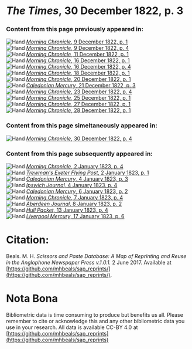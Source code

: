 # *The Times*, 30 December 1822, p. 3  
  
### Content from this page previously appeared in:  
![Hand](http://scissorsandpaste.net/wp-content/uploads/2017/06/smallhandpointer.png) [*Morning Chronicle*, 9 December 1822, p. 1](https://mhbeals.github.io/sap_html/Morning-Chronicle/Morning-Chronicle-9-December-1822-p-1)  
![Hand](http://scissorsandpaste.net/wp-content/uploads/2017/06/smallhandpointer.png) [*Morning Chronicle*, 9 December 1822, p. 4](https://mhbeals.github.io/sap_html/Morning-Chronicle/Morning-Chronicle-9-December-1822-p-4)  
![Hand](http://scissorsandpaste.net/wp-content/uploads/2017/06/smallhandpointer.png) [*Morning Chronicle*, 11 December 1822, p. 1](https://mhbeals.github.io/sap_html/Morning-Chronicle/Morning-Chronicle-11-December-1822-p-1)  
![Hand](http://scissorsandpaste.net/wp-content/uploads/2017/06/smallhandpointer.png) [*Morning Chronicle*, 16 December 1822, p. 1](https://mhbeals.github.io/sap_html/Morning-Chronicle/Morning-Chronicle-16-December-1822-p-1)  
![Hand](http://scissorsandpaste.net/wp-content/uploads/2017/06/smallhandpointer.png) [*Morning Chronicle*, 16 December 1822, p. 4](https://mhbeals.github.io/sap_html/Morning-Chronicle/Morning-Chronicle-16-December-1822-p-4)  
![Hand](http://scissorsandpaste.net/wp-content/uploads/2017/06/smallhandpointer.png) [*Morning Chronicle*, 18 December 1822, p. 1](https://mhbeals.github.io/sap_html/Morning-Chronicle/Morning-Chronicle-18-December-1822-p-1)  
![Hand](http://scissorsandpaste.net/wp-content/uploads/2017/06/smallhandpointer.png) [*Morning Chronicle*, 20 December 1822, p. 1](https://mhbeals.github.io/sap_html/Morning-Chronicle/Morning-Chronicle-20-December-1822-p-1)  
![Hand](http://scissorsandpaste.net/wp-content/uploads/2017/06/smallhandpointer.png) [*Caledonian Mercury*, 21 December 1822, p. 3](https://mhbeals.github.io/sap_html/Caledonian-Mercury/Caledonian-Mercury-21-December-1822-p-3)  
![Hand](http://scissorsandpaste.net/wp-content/uploads/2017/06/smallhandpointer.png) [*Morning Chronicle*, 23 December 1822, p. 4](https://mhbeals.github.io/sap_html/Morning-Chronicle/Morning-Chronicle-23-December-1822-p-4)  
![Hand](http://scissorsandpaste.net/wp-content/uploads/2017/06/smallhandpointer.png) [*Morning Chronicle*, 25 December 1822, p. 1](https://mhbeals.github.io/sap_html/Morning-Chronicle/Morning-Chronicle-25-December-1822-p-1)  
![Hand](http://scissorsandpaste.net/wp-content/uploads/2017/06/smallhandpointer.png) [*Morning Chronicle*, 27 December 1822, p. 1](https://mhbeals.github.io/sap_html/Morning-Chronicle/Morning-Chronicle-27-December-1822-p-1)  
![Hand](http://scissorsandpaste.net/wp-content/uploads/2017/06/smallhandpointer.png) [*Morning Chronicle*, 28 December 1822, p. 1](https://mhbeals.github.io/sap_html/Morning-Chronicle/Morning-Chronicle-28-December-1822-p-1)  
  
### Content from this page simeltaneously appeared in:  
![Hand](http://scissorsandpaste.net/wp-content/uploads/2017/06/smallhandpointer.png) [*Morning Chronicle*, 30 December 1822, p. 4](https://mhbeals.github.io/sap_html/Morning-Chronicle/Morning-Chronicle-30-December-1822-p-4)  
  
### Content from this page subsequently appeared in:  
![Hand](http://scissorsandpaste.net/wp-content/uploads/2017/06/smallhandpointer.png) [*Morning Chronicle*, 2 January 1823, p. 4](https://mhbeals.github.io/sap_html/Morning-Chronicle/Morning-Chronicle-2-January-1823-p-4)  
![Hand](http://scissorsandpaste.net/wp-content/uploads/2017/06/smallhandpointer.png) [*Trewman's Exeter Flying Post*, 2 January 1823, p. 1](https://mhbeals.github.io/sap_html/Trewman's-Exeter-Flying-Post/Trewman's-Exeter-Flying-Post-2-January-1823-p-1)  
![Hand](http://scissorsandpaste.net/wp-content/uploads/2017/06/smallhandpointer.png) [*Caledonian Mercury*, 4 January 1823, p. 3](https://mhbeals.github.io/sap_html/Caledonian-Mercury/Caledonian-Mercury-4-January-1823-p-3)  
![Hand](http://scissorsandpaste.net/wp-content/uploads/2017/06/smallhandpointer.png) [*Ipswich Journal*, 4 January 1823, p. 4](https://mhbeals.github.io/sap_html/Ipswich-Journal/Ipswich-Journal-4-January-1823-p-4)  
![Hand](http://scissorsandpaste.net/wp-content/uploads/2017/06/smallhandpointer.png) [*Caledonian Mercury*, 6 January 1823, p. 2](https://mhbeals.github.io/sap_html/Caledonian-Mercury/Caledonian-Mercury-6-January-1823-p-2)  
![Hand](http://scissorsandpaste.net/wp-content/uploads/2017/06/smallhandpointer.png) [*Morning Chronicle*, 7 January 1823, p. 4](https://mhbeals.github.io/sap_html/Morning-Chronicle/Morning-Chronicle-7-January-1823-p-4)  
![Hand](http://scissorsandpaste.net/wp-content/uploads/2017/06/smallhandpointer.png) [*Aberdeen Journal*, 8 January 1823, p. 2](https://mhbeals.github.io/sap_html/Aberdeen-Journal/Aberdeen-Journal-8-January-1823-p-2)  
![Hand](http://scissorsandpaste.net/wp-content/uploads/2017/06/smallhandpointer.png) [*Hull Packet*, 13 January 1823, p. 4](https://mhbeals.github.io/sap_html/Hull-Packet/Hull-Packet-13-January-1823-p-4)  
![Hand](http://scissorsandpaste.net/wp-content/uploads/2017/06/smallhandpointer.png) [*Liverpool Mercury*, 17 January 1823, p. 6](https://mhbeals.github.io/sap_html/Liverpool-Mercury/Liverpool-Mercury-17-January-1823-p-6)  


# Citation: 

Beals. M. H. *Scissors and Paste Database: A Map of Reprinting and Reuse in the Anglophone Newspaper Press v.1.0.1.* 2 June 2017. Available at [https://github.com/mhbeals/sap_reprints/](https://github.com/mhbeals/sap_reprints/). 

# Nota Bona

Bibliometric data is time consuming to produce but benefits us all. Please remember to cite or acknowledge this and any other bibliometric data you use in your research. All data is available CC-BY 4.0 at [https://github.com/mhbeals/sap_reprints](https://github.com/mhbeals/sap_reprints)